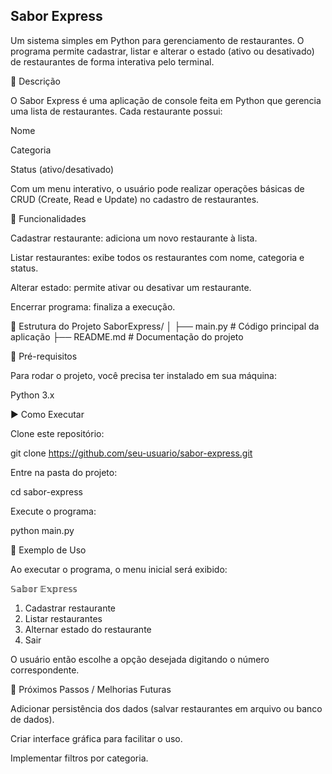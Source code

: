 ## Sabor Express

Um sistema simples em Python para gerenciamento de restaurantes.
O programa permite cadastrar, listar e alterar o estado (ativo ou desativado) de restaurantes de forma interativa pelo terminal.

📖 Descrição

O Sabor Express é uma aplicação de console feita em Python que gerencia uma lista de restaurantes.
Cada restaurante possui:

Nome

Categoria

Status (ativo/desativado)

Com um menu interativo, o usuário pode realizar operações básicas de CRUD (Create, Read e Update) no cadastro de restaurantes.

🚀 Funcionalidades

Cadastrar restaurante: adiciona um novo restaurante à lista.

Listar restaurantes: exibe todos os restaurantes com nome, categoria e status.

Alterar estado: permite ativar ou desativar um restaurante.

Encerrar programa: finaliza a execução.

📂 Estrutura do Projeto
SaborExpress/
│
├── main.py          # Código principal da aplicação
├── README.md        # Documentação do projeto

🔧 Pré-requisitos

Para rodar o projeto, você precisa ter instalado em sua máquina:

Python 3.x

▶️ Como Executar

Clone este repositório:

git clone https://github.com/seu-usuario/sabor-express.git


Entre na pasta do projeto:

cd sabor-express


Execute o programa:

python main.py

📝 Exemplo de Uso

Ao executar o programa, o menu inicial será exibido:

𝕊𝕒𝕓𝕠𝕣 𝔼𝕩𝕡𝕣𝕖𝕤𝕤

1. Cadastrar restaurante
2. Listar restaurantes
3. Alternar estado do restaurante
4. Sair


O usuário então escolhe a opção desejada digitando o número correspondente.

📌 Próximos Passos / Melhorias Futuras

Adicionar persistência dos dados (salvar restaurantes em arquivo ou banco de dados).

Criar interface gráfica para facilitar o uso.

Implementar filtros por categoria.
